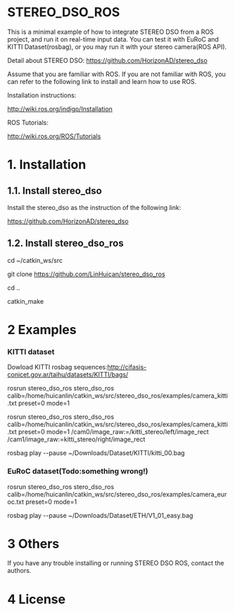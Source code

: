 # STEREO_DSO_ROS

This is a minimal example of how to integrate STEREO DSO from a ROS project, and run it on real-time input data. You can test it with EuRoC and KITTI Dataset(rosbag), or you may run it with your stereo camera(ROS API).

Detail about STEREO DSO: https://github.com/HorizonAD/stereo_dso

Assume that you are familiar with ROS. If you are not familiar with ROS, you can refer to the following link to install and learn how to use ROS.

Installation instructions:

http://wiki.ros.org/indigo/Installation

ROS Tutorials:

http://wiki.ros.org/ROS/Tutorials


# 1. Installation

## 1.1. Install stereo_dso

Install the stereo_dso as the instruction of the following link:

https://github.com/HorizonAD/stereo_dso

## 1.2. Install stereo_dso_ros


cd ~/catkin_ws/src

git clone https://github.com/LinHuican/stereo_dso_ros

cd ..

catkin_make

# 2 Examples

### KITTI dataset
Dowload KITTI rosbag sequences:http://cifasis-conicet.gov.ar/taihu/datasets/KITTI/bags/

rosrun stereo_dso_ros stero_dso_ros calib=/home/huicanlin/catkin_ws/src/stereo_dso_ros/examples/camera_kitti.txt preset=0 mode=1

rosrun stereo_dso_ros stero_dso_ros calib=/home/huicanlin/catkin_ws/src/stereo_dso_ros/examples/camera_kitti.txt preset=0 mode=1 /cam0/image_raw:=/kitti_stereo/left/image_rect /cam1/image_raw:=kitti_stereo/right/image_rect

rosbag play --pause ~/Downloads/Dataset/KITTI/kitti_00.bag


### EuRoC dataset(Todo:something wrong!)

rosrun stereo_dso_ros stero_dso_ros calib=/home/huicanlin/catkin_ws/src/stereo_dso_ros/examples/camera_euroc.txt preset=0 mode=1

rosbag play --pause ~/Downloads/Dataset/ETH/V1_01_easy.bag

# 3 Others

If you have any trouble installing or running STEREO DSO ROS, contact the authors.

# 4 License

